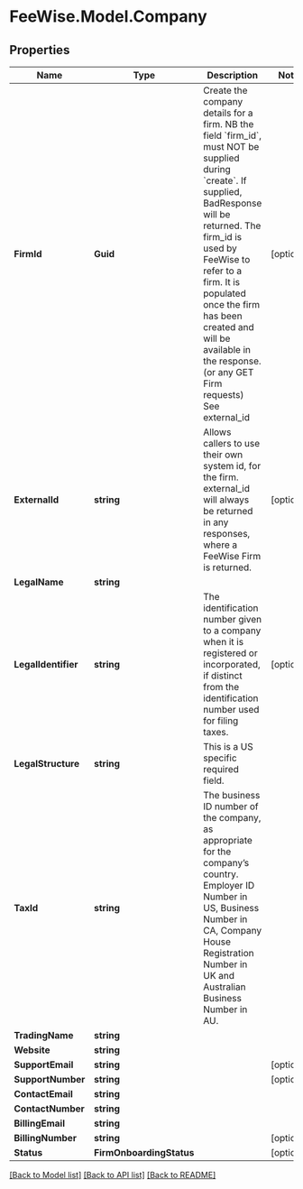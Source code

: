 # FeeWise.Model.Company

## Properties

Name | Type | Description | Notes
------------ | ------------- | ------------- | -------------
**FirmId** | **Guid** | Create the company details for a firm. NB the field &#x60;firm_id&#x60;, must NOT be supplied during &#x60;create&#x60;. If supplied, BadResponse will be returned. The firm_id is used by FeeWise to refer to a firm. It is populated once the firm has been created and will be available in the response. (or any GET Firm requests) See external_id  | [optional] 
**ExternalId** | **string** | Allows callers to use their own system id, for the firm. external_id will always be returned in any responses, where a FeeWise Firm is returned. | [optional] 
**LegalName** | **string** |  | 
**LegalIdentifier** | **string** | The identification number given to a company when it is registered or incorporated, if distinct from the identification number used for filing taxes. | [optional] 
**LegalStructure** | **string** | This is a US specific required field. | 
**TaxId** | **string** | The business ID number of the company, as appropriate for the company’s country. Employer ID Number in US, Business Number in CA, Company House Registration Number in UK and Australian Business Number in AU. | 
**TradingName** | **string** |  | 
**Website** | **string** |  | 
**SupportEmail** | **string** |  | [optional] 
**SupportNumber** | **string** |  | [optional] 
**ContactEmail** | **string** |  | 
**ContactNumber** | **string** |  | 
**BillingEmail** | **string** |  | 
**BillingNumber** | **string** |  | [optional] 
**Status** | **FirmOnboardingStatus** |  | [optional] 

[[Back to Model list]](../README.md#documentation-for-models) [[Back to API list]](../README.md#documentation-for-api-endpoints) [[Back to README]](../README.md)


